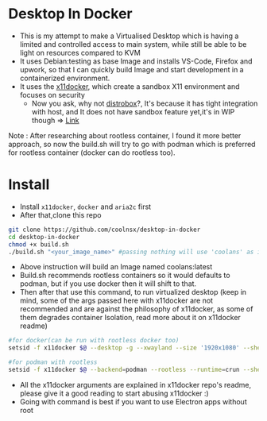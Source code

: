 # Desktop In Docker

- This is my attempt to make a Virtualised Desktop which is having a limited and controlled access to main system, while still be able to be light on resources compared to KVM
- It uses Debian:testing as base Image and installs VS-Code, Firefox and upwork, so that I can quickly build Image and start development in a containerized environment.
- It uses the [x11docker](https://github.com/mviereck/x11docker), which create a sandbox X11 environment and focuses on security
    - Now you ask, why not [distrobox](https://github.com/89luca89/distrobox)?, It's because it has tight integration with host, and It does not have sandbox feature yet,it's in WIP though => [Link](https://github.com/89luca89/distrobox/issues/28)

Note : After researching about rootless container, I found it more better approach, so now the build.sh will try to go with podman which is preferred for rootless container (docker can do rootless too).

# Install

- Install ```x11docker```, ```docker``` and ```aria2c``` first
- After that,clone this repo
```sh
git clone https://github.com/coolnsx/desktop-in-docker
cd desktop-in-docker
chmod +x build.sh
./build.sh "<your_image_name>" #passing nothing will use 'coolans' as imagename
```

- Above instruction will build an Image named coolans:latest
- Build.sh recommends rootless containers so it would defaults to podman, but if you use docker then it will shift to that.
- Then after that use this command, to run virtualized desktop (keep in mind, some of the args passed here with x11docker are not recommended and are against the philosophy of x11docker, as some of them degrades container Isolation, read more about it on x11docker readme)

```sh
#for docker(can be run with rootless docker too)
setsid -f x11docker $@ --desktop -g --xwayland --size '1920x1080' --shell=/bin/zsh -c -I --lang=$LANG --home="$HOME/x11docker" --limit='1.0' --dbus=system -- --cap-add=SYS_ADMIN --cap-add=SYS_CHROOT -- coolans #replace 'coolans', if you set the image name

#for podman with rootless
setsid -f x11docker $@ --backend=podman --rootless --runtime=crun --shell=/bin/zsh --lang=$LANG --desktop -g --xwayland --size '1920x1080' -c -I --home="$HOME/x11docker" --limit='1.0' --dbus=system -- --cap-add=SYS_CHROOT -- coolans #replace 'coolans', if you set the image name
```

- All the x11docker arguments are explained in x11docker repo's readme, please give it a good reading to start abusing x11docker :)
- Going with command is best if you want to use Electron apps without root
